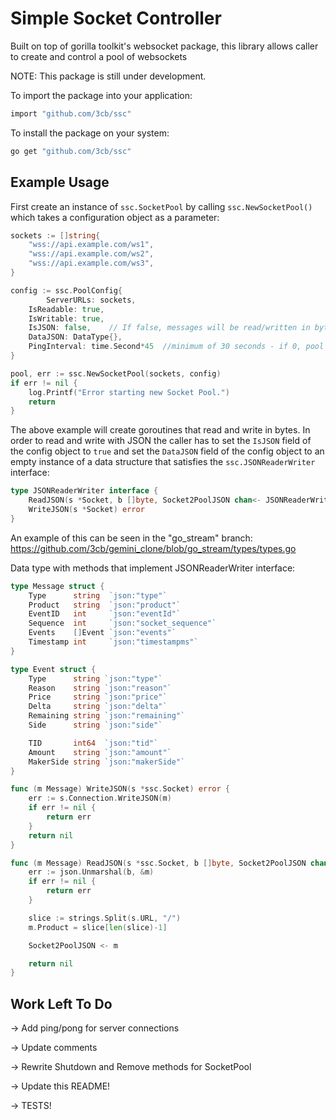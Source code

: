 # Simple Socket Controller
Built on top of gorilla toolkit's websocket package, this library allows caller to create and control a pool of websockets

NOTE: This package is still under development.

To import the package into your application:

```bash
import "github.com/3cb/ssc"
```

To install the package on your system:

```bash
go get "github.com/3cb/ssc"
```


## Example Usage

First create an instance of `ssc.SocketPool` by calling `ssc.NewSocketPool()` which takes a configuration object as a parameter:
```go
sockets := []string{
    "wss://api.example.com/ws1",
    "wss://api.example.com/ws2",
    "wss://api.example.com/ws3",
}

config := ssc.PoolConfig{
        ServerURLs: sockets,
	IsReadable: true,
	IsWritable: true,
	IsJSON: false,    // If false, messages will be read/written in bytes
	DataJSON: DataType{},
	PingInterval: time.Second*45  //minimum of 30 seconds - if 0, pool will NOT ping sockets!!
}

pool, err := ssc.NewSocketPool(sockets, config)
if err != nil {
    log.Printf("Error starting new Socket Pool.")
	return
}
```

The above example will create goroutines that read and write in bytes.  In order to read and write with JSON the caller has to set the `IsJSON` field of the config object to `true` and set the `DataJSON` field of the config object to an empty instance of a data structure that satisfies the `ssc.JSONReaderWriter` interface:

```go
type JSONReaderWriter interface {
	ReadJSON(s *Socket, b []byte, Socket2PoolJSON chan<- JSONReaderWriter) error
	WriteJSON(s *Socket) error
}
```

An example of this can be seen in the "go_stream" branch:
https://github.com/3cb/gemini_clone/blob/go_stream/types/types.go

Data type with methods that implement JSONReaderWriter interface:
```go
type Message struct {
	Type      string  `json:"type"`
	Product   string  `json:"product"`
	EventID   int     `json:"eventId"`
	Sequence  int     `json:"socket_sequence"`
	Events    []Event `json:"events"`
	Timestamp int     `json:"timestampms"`
}

type Event struct {
	Type      string `json:"type"`
	Reason    string `json:"reason"`
	Price     string `json:"price"`
	Delta     string `json:"delta"`
	Remaining string `json:"remaining"`
	Side      string `json:"side"`

	TID       int64  `json:"tid"`
	Amount    string `json:"amount"`
	MakerSide string `json:"makerSide"`
}

func (m Message) WriteJSON(s *ssc.Socket) error {
	err := s.Connection.WriteJSON(m)
	if err != nil {
		return err
	}
	return nil
}

func (m Message) ReadJSON(s *ssc.Socket, b []byte, Socket2PoolJSON chan<- ssc.JSONReaderWriter) error {
	err := json.Unmarshal(b, &m)
	if err != nil {
		return err
	}

	slice := strings.Split(s.URL, "/")
	m.Product = slice[len(slice)-1]

	Socket2PoolJSON <- m

	return nil
}
```


## Work Left To Do

-> Add ping/pong for server connections

-> Update comments

-> Rewrite Shutdown and Remove methods for SocketPool

-> Update this README!

-> TESTS!